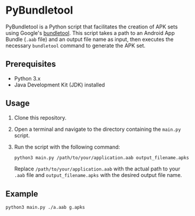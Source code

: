 # PyBundletool

PyBundletool is a Python script that facilitates the creation of APK sets using Google's [bundletool](https://developer.android.com/studio/command-line/bundletool). This script takes a path to an Android App Bundle (`.aab` file) and an output file name as input, then executes the necessary `bundletool` command to generate the APK set.

## Prerequisites

- Python 3.x
- Java Development Kit (JDK) installed

## Usage

1. Clone this repository.

2. Open a terminal and navigate to the directory containing the `main.py` script.

3. Run the script with the following command:

    ```bash
    python3 main.py /path/to/your/application.aab output_filename.apks
    ```

    Replace `/path/to/your/application.aab` with the actual path to your `.aab` file and `output_filename.apks` with the desired output file name.

## Example

```bash
python3 main.py ./a.aab g.apks
